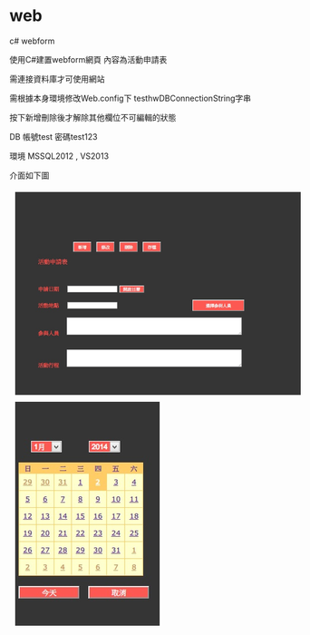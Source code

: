 web
===

c# webform


使用C#建置webform網頁 內容為活動申請表



需連接資料庫才可使用網站

需根據本身環境修改Web.config下 testhwDBConnectionString字串

按下新增刪除後才解除其他欄位不可編輯的狀態

DB 帳號test 密碼test123

環境 MSSQL2012 , VS2013

介面如下圖

<img src="http://github.com/timlincool/web/raw/master/example/web.jpg" align="left" hspace="10" vspace="6">
<img src="http://github.com/timlincool/web/raw/master/example/calendar.jpg" align="left" hspace="10" vspace="6">


